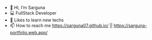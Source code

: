 - 👋 Hi, I’m Sarguna
- 💻 FullStack Developer
- 🌱 Likes to learn new techs
- 📫 How to reach me https://sarguna07.github.io/ || https://sarguna-portfolio.web.app/

<!---
sarguna07/sarguna07 is a ✨ special ✨ repository because its `README.md` (this file) appears on your GitHub profile.
You can click the Preview link to take a look at your changes.
--->
